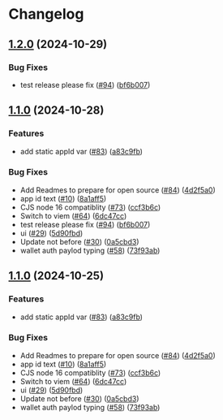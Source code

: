 # Changelog

## [1.2.0](https://github.com/worldcoin/minikit-js/compare/minikit-js-v1.1.0...minikit-js-v1.2.0) (2024-10-29)


### Bug Fixes

* test release please fix ([#94](https://github.com/worldcoin/minikit-js/issues/94)) ([bf6b007](https://github.com/worldcoin/minikit-js/commit/bf6b007e02c867ec09c853e07b9edb1ecba0d129))

## [1.1.0](https://github.com/worldcoin/minikit-js/compare/minikit-js-v1.0.0...minikit-js-v1.1.0) (2024-10-28)


### Features

* add static appId var ([#83](https://github.com/worldcoin/minikit-js/issues/83)) ([a83c9fb](https://github.com/worldcoin/minikit-js/commit/a83c9fb6cf731efdde5e3a2b7eafe6c0915cbb50))


### Bug Fixes

* Add Readmes to prepare for open source ([#84](https://github.com/worldcoin/minikit-js/issues/84)) ([4d2f5a0](https://github.com/worldcoin/minikit-js/commit/4d2f5a01a392d8ab7743747ce3ca5ba481999db5))
* app id text ([#10](https://github.com/worldcoin/minikit-js/issues/10)) ([8a1aff5](https://github.com/worldcoin/minikit-js/commit/8a1aff5b93b078a1582a06e655f27bd20da096ef))
* CJS node 16 compatiblity ([#73](https://github.com/worldcoin/minikit-js/issues/73)) ([ccf3b6c](https://github.com/worldcoin/minikit-js/commit/ccf3b6c1283dbb97f3033e20fcc05bb59cc6ef8b))
* Switch to viem ([#64](https://github.com/worldcoin/minikit-js/issues/64)) ([6dc47cc](https://github.com/worldcoin/minikit-js/commit/6dc47cc741abfea6a185c6e42ebc405d4fc28468))
* test release please fix ([#94](https://github.com/worldcoin/minikit-js/issues/94)) ([bf6b007](https://github.com/worldcoin/minikit-js/commit/bf6b007e02c867ec09c853e07b9edb1ecba0d129))
* ui ([#29](https://github.com/worldcoin/minikit-js/issues/29)) ([5d90fbd](https://github.com/worldcoin/minikit-js/commit/5d90fbdd75237e3d849eee52cc2aab97e38b2353))
* Update not before ([#30](https://github.com/worldcoin/minikit-js/issues/30)) ([0a5cbd3](https://github.com/worldcoin/minikit-js/commit/0a5cbd39e4e3a8ef0f75c8a24d6dff790e0316fe))
* wallet auth paylod typing ([#58](https://github.com/worldcoin/minikit-js/issues/58)) ([73f93ab](https://github.com/worldcoin/minikit-js/commit/73f93abcc14ff2f112d7c1ab12973ab34f711fb8))

## [1.1.0](https://github.com/worldcoin/minikit-js/compare/minikit-js-v1.0.1...minikit-js-v1.1.0) (2024-10-25)


### Features

* add static appId var ([#83](https://github.com/worldcoin/minikit-js/issues/83)) ([a83c9fb](https://github.com/worldcoin/minikit-js/commit/a83c9fb6cf731efdde5e3a2b7eafe6c0915cbb50))


### Bug Fixes

* Add Readmes to prepare for open source ([#84](https://github.com/worldcoin/minikit-js/issues/84)) ([4d2f5a0](https://github.com/worldcoin/minikit-js/commit/4d2f5a01a392d8ab7743747ce3ca5ba481999db5))
* app id text ([#10](https://github.com/worldcoin/minikit-js/issues/10)) ([8a1aff5](https://github.com/worldcoin/minikit-js/commit/8a1aff5b93b078a1582a06e655f27bd20da096ef))
* CJS node 16 compatiblity ([#73](https://github.com/worldcoin/minikit-js/issues/73)) ([ccf3b6c](https://github.com/worldcoin/minikit-js/commit/ccf3b6c1283dbb97f3033e20fcc05bb59cc6ef8b))
* Switch to viem ([#64](https://github.com/worldcoin/minikit-js/issues/64)) ([6dc47cc](https://github.com/worldcoin/minikit-js/commit/6dc47cc741abfea6a185c6e42ebc405d4fc28468))
* ui ([#29](https://github.com/worldcoin/minikit-js/issues/29)) ([5d90fbd](https://github.com/worldcoin/minikit-js/commit/5d90fbdd75237e3d849eee52cc2aab97e38b2353))
* Update not before ([#30](https://github.com/worldcoin/minikit-js/issues/30)) ([0a5cbd3](https://github.com/worldcoin/minikit-js/commit/0a5cbd39e4e3a8ef0f75c8a24d6dff790e0316fe))
* wallet auth paylod typing ([#58](https://github.com/worldcoin/minikit-js/issues/58)) ([73f93ab](https://github.com/worldcoin/minikit-js/commit/73f93abcc14ff2f112d7c1ab12973ab34f711fb8))
